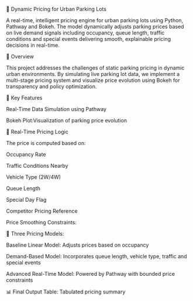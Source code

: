 🚗 Dynamic Pricing for Urban Parking Lots

A real-time, intelligent pricing engine for urban parking lots using Python, Pathway and Bokeh.
The model dynamically adjusts parking prices based on live demand signals including occupancy, queue length, traffic conditions and special events delivering smooth, explainable pricing decisions in real-time.

📌 Overview

This project addresses the challenges of static parking pricing in dynamic urban environments. By simulating live parking lot data, we implement a multi-stage pricing system and visualize price evolution using Bokeh for transparency and policy optimization.

🧠 Key Features

Real-Time Data Simulation using Pathway

Bokeh Plot:Visualization of parking price evolution

🚀 Real-Time Pricing Logic

The price is computed based on:

Occupancy Rate

Traffic Conditions Nearby

Vehicle Type (2W/4W)

Queue Length

Special Day Flag

Competitor Pricing Reference

Price Smoothing Constraints:

🧮 Three Pricing Models:

Baseline Linear Model: Adjusts prices based on occupancy

Demand-Based Model: Incorporates queue length, vehicle type, traffic and special events

Advanced Real-Time Model: Powered by Pathway with bounded price constraints

📊 Final Output Table: Tabulated pricing summary
